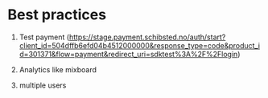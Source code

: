 Best practices
==========

1. Test payment (https://stage.payment.schibsted.no/auth/start?client_id=504dffb6efd04b4512000000&response_type=code&product_id=301371&flow=payment&redirect_uri=sdktest%3A%2F%2Flogin)

2. Analytics like mixboard

3. multiple users